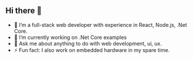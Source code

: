 ## Hi there 👋

- 🌱 I’m a full-stack web developer with experience in React, Node.js, .Net Core.
- 🔭 I’m currently working on .Net Core examples
- 💬 Ask me about anything to do with web development, ui, ux.
- ⚡ Fun fact:    I also work on embedded hardware in my spare time.


<!--
**ucflumm/ucflumm** is a ✨ _special_ ✨ repository because its `README.md` (this file) appears on your GitHub profile.

Here are some ideas to get you started:

- 🔭 I’m currently working on ...
- 🌱 I’m currently learning ...
- 👯 I’m looking to collaborate on ...
- 🤔 I’m looking for help with ...
- 💬 Ask me about ...
- 📫 How to reach me: ...
- 😄 Pronouns: ...
- ⚡ Fun fact: ...
-->
